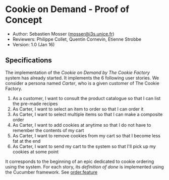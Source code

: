 # Cookie on Demand - Proof of Concept

  - Author: Sebastien Mosser ([mosser@i3s.unice.fr](mosser@i3s.unice.fr))
  - Reviewers: Philippe Collet, Quentin Cornevin, Etienne Strobbe
  - Version: 1.0 (Jan 16)
  
## Specifications

The implementation of the _Cookie on Demand by The Cookie Factory_ system has already started. It implements the 6 following user stories. We consider a persona named _Carter_, who is a given customer of The Cookie Factory.

  1. As a customer, I want to consult the product catalogue so that I can list the pre-made recipes
  2. As Carter, I want to select an item to order so that I can order it
  3. As Carter, I want to select multiple items so that I can make a composite order
  4. As Carter, I want to add cookies at anytime so that I do not have to remember the contents of my cart
  5. As Carter, I want to remove cookies from my cart so that I become less fat at the end
  6. As Carter, I want to send my cart to the system so that I'll pick up my cookies at some point

It corresponds to the beginning of an epic dedicated to cookie ordering using the system. For each story, its _definition of done_ is implemented using the Cucumber framework. See [order.feature](src/test/resources/order.feature)

